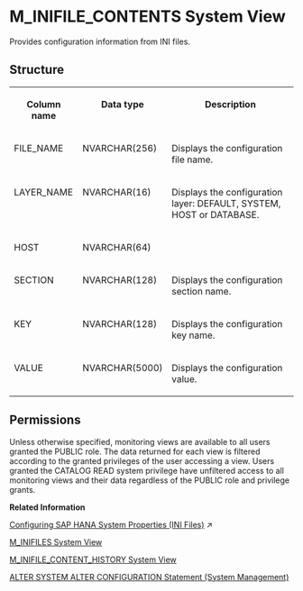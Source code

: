 <!-- loio20b16a7e75191014ae4bfdef8a652a22 -->

# M\_INIFILE\_CONTENTS System View

Provides configuration information from INI files.



<a name="loio20b16a7e75191014ae4bfdef8a652a22___m__i_n_i_f_i_l_e__c_o_n_t_e_n_t_s_1struct_M_INIFILE_CONTENTS"/>

## Structure


<table>
<tr>
<th valign="top">

Column name

</th>
<th valign="top">

Data type

</th>
<th valign="top">

Description

</th>
</tr>
<tr>
<td valign="top">

FILE\_NAME

</td>
<td valign="top">

NVARCHAR\(256\)

</td>
<td valign="top">

Displays the configuration file name.

</td>
</tr>
<tr>
<td valign="top">

LAYER\_NAME

</td>
<td valign="top">

NVARCHAR\(16\)

</td>
<td valign="top">

Displays the configuration layer: DEFAULT, SYSTEM, HOST or DATABASE.

</td>
</tr>
<tr>
<td valign="top">

HOST

</td>
<td valign="top">

NVARCHAR\(64\)

</td>
<td valign="top">



</td>
</tr>
<tr>
<td valign="top">

SECTION

</td>
<td valign="top">

NVARCHAR\(128\)

</td>
<td valign="top">

Displays the configuration section name.

</td>
</tr>
<tr>
<td valign="top">

KEY

</td>
<td valign="top">

NVARCHAR\(128\)

</td>
<td valign="top">

Displays the configuration key name.

</td>
</tr>
<tr>
<td valign="top">

VALUE

</td>
<td valign="top">

NVARCHAR\(5000\)

</td>
<td valign="top">

Displays the configuration value.

</td>
</tr>
</table>



<a name="loio20b16a7e75191014ae4bfdef8a652a22__section_i34_lyz_xbc"/>

## Permissions

Unless otherwise specified, monitoring views are available to all users granted the PUBLIC role. The data returned for each view is filtered according to the granted privileges of the user accessing a view. Users granted the CATALOG READ system privilege have unfiltered access to all monitoring views and their data regardless of the PUBLIC role and privilege grants.

**Related Information**  


[Configuring SAP HANA System Properties (INI Files)](https://help.sap.com/viewer/f9c5015e72e04fffa14d7d4f7267d897/2024_3_QRC/en-US/3f1a6a7dc31049409e1a9f9108d73d51.html "An SAP HANA database has several configuration (*.ini) files that contain properties for configuring the database and services.") :arrow_upper_right:

[M\_INIFILES System View](m-inifiles-system-view-20b18dc.md "Provides information about all configuration files.")

[M\_INIFILE\_CONTENT\_HISTORY System View](m-inifile-content-history-system-view-a42a0b8.md "Provides change history information for configuration (ini) files.")

[ALTER SYSTEM ALTER CONFIGURATION Statement \(System Management\)](../../010-SQL-Reference/012-SQL-Statements/alter-system-alter-configuration-statement-system-management-20d08a5.md "Sets or removes configuration parameters in an INI file.")

